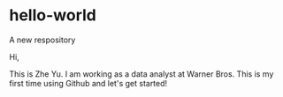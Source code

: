 # hello-world
A new respository

Hi,

This is Zhe Yu. I am working as a data analyst at Warner Bros. This is my first time using Github and let's get started!

